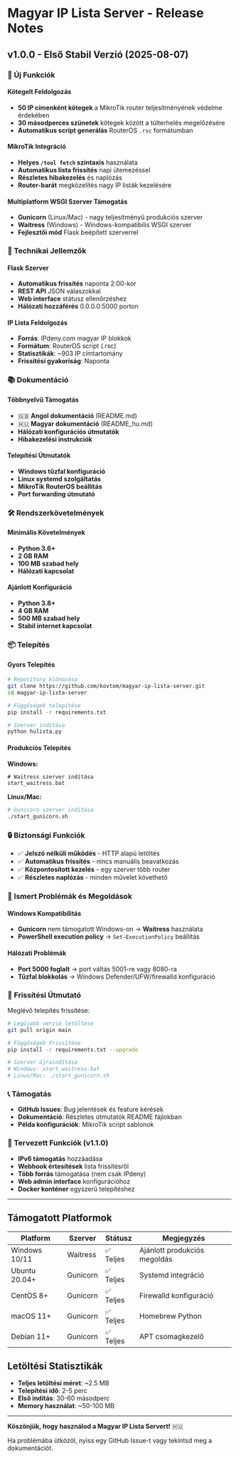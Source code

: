 # Magyar IP Lista Server - Release Notes

## v1.0.0 - Első Stabil Verzió (2025-08-07)

### 🚀 Új Funkciók

#### Kötegelt Feldolgozás
- **50 IP címenként kötegek** a MikroTik router teljesítményének védelme érdekében
- **30 másodperces szünetek** kötegek között a túlterhelés megelőzésére
- **Automatikus script generálás** RouterOS `.rsc` formátumban

#### MikroTik Integráció
- **Helyes `/tool fetch` szintaxis** használata
- **Automatikus lista frissítés** napi ütemezéssel
- **Részletes hibakezelés** és naplózás
- **Router-barát** megközelítés nagy IP listák kezelésére

#### Multiplatform WSGI Szerver Támogatás
- **Gunicorn** (Linux/Mac) - nagy teljesítményű produkciós szerver
- **Waitress** (Windows) - Windows-kompatibilis WSGI szerver
- **Fejlesztői mód** Flask beépített szerverrel

### 🔧 Technikai Jellemzők

#### Flask Szerver
- **Automatikus frissítés** naponta 2:00-kor
- **REST API** JSON válaszokkal
- **Web interface** státusz ellenőrzéshez
- **Hálózati hozzáférés** 0.0.0.0:5000 porton

#### IP Lista Feldolgozás
- **Forrás**: IPdeny.com magyar IP blokkok
- **Formátum**: RouterOS script (.rsc)
- **Statisztikák**: ~903 IP címtartomány
- **Frissítési gyakoriság**: Naponta

### 📚 Dokumentáció

#### Többnyelvű Támogatás
- 🇬🇧 **Angol dokumentáció** (README.md)
- 🇭🇺 **Magyar dokumentáció** (README_hu.md)
- **Hálózati konfigurációs útmutatók**
- **Hibakezelési instrukciók**

#### Telepítési Útmutatók
- **Windows tűzfal konfiguráció**
- **Linux systemd szolgáltatás**
- **MikroTik RouterOS beállítás**
- **Port forwarding útmutató**

### 🛠️ Rendszerkövetelmények

#### Minimális Követelmények
- **Python 3.6+**
- **2 GB RAM**
- **100 MB szabad hely**
- **Hálózati kapcsolat**

#### Ajánlott Konfiguráció
- **Python 3.8+**
- **4 GB RAM**
- **500 MB szabad hely**
- **Stabil internet kapcsolat**

### 📦 Telepítés

#### Gyors Telepítés
```bash
# Repository klónozása
git clone https://github.com/kovtom/magyar-ip-lista-server.git
cd magyar-ip-lista-server

# Függőségek telepítése
pip install -r requirements.txt

# Szerver indítása
python hulista.py
```

#### Produkciós Telepítés

**Windows:**
```cmd
# Waitress szerver indítása
start_waitress.bat
```

**Linux/Mac:**
```bash
# Gunicorn szerver indítása
./start_gunicorn.sh
```

### 🔒 Biztonsági Funkciók

- ✅ **Jelszó nélküli működés** - HTTP alapú letöltés
- ✅ **Automatikus frissítés** - nincs manuális beavatkozás
- ✅ **Központosított kezelés** - egy szerver több router
- ✅ **Részletes naplózás** - minden művelet követhető

### 🐛 Ismert Problémák és Megoldások

#### Windows Kompatibilitás
- **Gunicorn** nem támogatott Windows-on → **Waitress** használata
- **PowerShell execution policy** → `Set-ExecutionPolicy` beállítás

#### Hálózati Problémák
- **Port 5000 foglalt** → port váltás 5001-re vagy 8080-ra
- **Tűzfal blokkolás** → Windows Defender/UFW/firewalld konfiguráció

### 🔄 Frissítési Útmutató

Meglévő telepítés frissítése:
```bash
# Legújabb verzió letöltése
git pull origin main

# Függőségek frissítése
pip install -r requirements.txt --upgrade

# Szerver újraindítása
# Windows: start_waitress.bat
# Linux/Mac: ./start_gunicorn.sh
```

### 📞 Támogatás

- **GitHub Issues**: Bug jelentések és feature kérések
- **Dokumentáció**: Részletes útmutatók README fájlokban
- **Példa konfigurációk**: MikroTik script sablonok

### 🔮 Tervezett Funkciók (v1.1.0)

- **IPv6 támogatás** hozzáadása
- **Webhook értesítések** lista frissítésről
- **Több forrás** támogatása (nem csak IPdeny)
- **Web admin interface** konfigurációhoz
- **Docker konténer** egyszerű telepítéshez

---

## Támogatott Platformok

| Platform | Szerver | Státusz | Megjegyzés |
|----------|---------|---------|------------|
| Windows 10/11 | Waitress | ✅ Teljes | Ajánlott produkciós megoldás |
| Ubuntu 20.04+ | Gunicorn | ✅ Teljes | Systemd integráció |
| CentOS 8+ | Gunicorn | ✅ Teljes | Firewalld konfiguráció |
| macOS 11+ | Gunicorn | ✅ Teljes | Homebrew Python |
| Debian 11+ | Gunicorn | ✅ Teljes | APT csomagkezelő |

## Letöltési Statisztikák

- **Teljes letöltési méret**: ~2.5 MB
- **Telepítési idő**: 2-5 perc
- **Első indítás**: 30-60 másodperc
- **Memory használat**: ~50-100 MB

---

**Köszönjük, hogy használod a Magyar IP Lista Servert!** 🇭🇺

Ha problémába ütközöl, nyiss egy GitHub Issue-t vagy tekintsd meg a dokumentációt.
